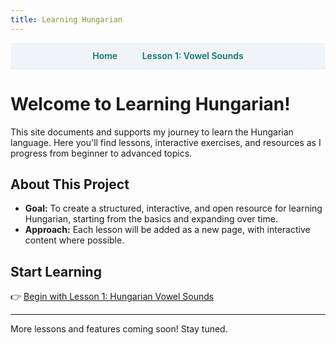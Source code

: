 ```yaml
---
title: Learning Hungarian
---
```


<nav style="background:#f0f4f8; border-bottom:1px solid #e2e8f0; padding:12px 0; margin-bottom:24px; text-align:center; font-weight:600;">
  <a href="/" style="margin:0 18px; color:#0f766e; text-decoration:none;">Home</a>
  <a href="/docs/vowelsounds.html" style="margin:0 18px; color:#0f766e; text-decoration:none;">Lesson 1: Vowel Sounds</a>
  <!-- Add more lessons here as you expand -->
</nav>

# Welcome to Learning Hungarian!

This site documents and supports my journey to learn the Hungarian language. Here you'll find lessons, interactive exercises, and resources as I progress from beginner to advanced topics.

## About This Project
- **Goal:** To create a structured, interactive, and open resource for learning Hungarian, starting from the basics and expanding over time.
- **Approach:** Each lesson will be added as a new page, with interactive content where possible.

## Start Learning

👉 [Begin with Lesson 1: Hungarian Vowel Sounds](docs/vowelsounds.html)

---

More lessons and features coming soon! Stay tuned.

